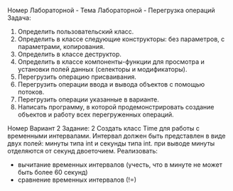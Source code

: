 Номер Лабораторной - 
Тема Лабораторной - Перегрузка операций
Задача:
1.	Определить пользовательский класс.
2.	Определить в классе следующие конструкторы: без параметров, с параметрами, копирования.
3.	Определить в классе деструктор.
4.	Определить в классе компоненты-функции для просмотра и установки полей данных (селекторы и модификаторы).
5.	Перегрузить операцию присваивания.
6.	Перегрузить операции ввода и вывода объектов с помощью потоков.
7.	Перегрузить операции указанные в варианте.
8.	Написать программу, в которой продемонстрировать создание объектов и работу всех перегруженных операций.


Номер Вариант 2
Задание: 2
Создать класс Time для работы с временными интервалами. Интервал должен быть представлен в виде двух полей: минуты типа int и секунды типа int. при выводе минуты отделяются от секунд двоеточием. Реализовать:
-	вычитание временных интервалов (учесть, что в минуте не может быть более 60 секунд)
-	сравнение временных интервалов (!=)
